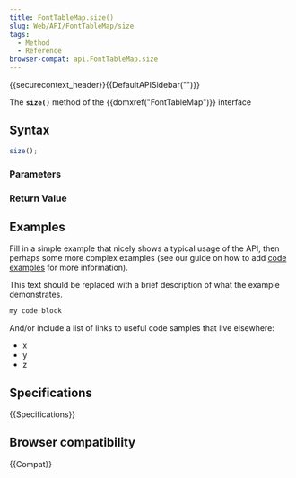 ```yaml
---
title: FontTableMap.size()
slug: Web/API/FontTableMap/size
tags:
  - Method
  - Reference
browser-compat: api.FontTableMap.size
---
```

{{securecontext_header}}{{DefaultAPISidebar("")}}

The **`size()`** method of the {{domxref("FontTableMap")}} interface 

## Syntax

```js
size();
```

### Parameters



### Return Value



## Examples

Fill in a simple example that nicely shows a typical usage of the API, then perhaps some more complex examples (see our guide on how to add [code examples](/en-US/docs/MDN/Contribute/Structures/Code_examples) for more information).

This text should be replaced with a brief description of what the example demonstrates.

```js
my code block
```

And/or include a list of links to useful code samples that live elsewhere:

*   x
*   y
*   z

## Specifications

{{Specifications}}

## Browser compatibility

{{Compat}}

